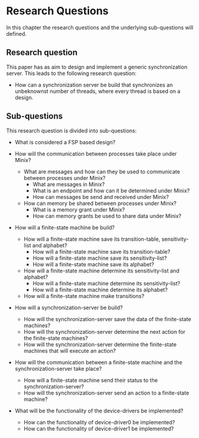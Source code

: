 # Research Questions

In this chapter the research questions and the underlying sub-questions will defined.

## Research question

This paper has as aim to design and implement a generic synchronization server. This leads to the following research question:

- How can a synchronization server be build that synchronizes an unbeknownst number of threads, where every thread is based on a design.

## Sub-questions

This research question is divided into sub-questions:

- What is considered a FSP based design?
- How will the communication between processes take place under Minix?
  - What are messages and how can they be used to communicate between processes under Minix?
    - What are messages in Minix?
    - What is an endpoint and how can it be determined under Minix?
    - How can messages be send and received under Minix?
  - How can memory be shared between processes under Minix?
    - What is a memory grant under Minix?
    - How can memory grants be used to share data under Minix?

- How will a finite-state machine be build?
  - How will a finite-state machine save its transition-table, sensitivity-list and alphabet?
    - How will a finite-state machine save its transition-table?
    - How will a finite-state machine save its sensitivity-list?
    - How will a finite-state machine save its alphabet?
  - How will a finite-state machine determine its sensitivity-list and alphabet?
    - How will a finite-state machine determine its sensitivity-list?
    - How will a finite-state machine determine its alphabet?
  - How will a finite-state machine make transitions?

- How will a synchronization-server be build?
  - How will the synchronization-server save the data of the finite-state machines?
  - How will the synchronization-server determine the next action for the finite-state machines?
  - How will the synchronization-server determine the finite-state machines that will execute an action?

- How will the communication between a finite-state machine and the synchronization-server take place?
  - How will a finite-state machine send their status to the synchronization-server?
  - How will the synchronization-server send an action to a finite-state machine?

- What will be the functionality of the device-drivers be implemented?
  - How can the functionality of device-driver0 be implemented?
  - How can the functionality of device-driver1 be implemented?